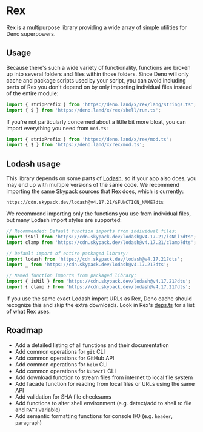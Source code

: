 # Rex

Rex is a multipurpose library providing a wide array of simple utilities for Deno superpowers.

## Usage

Because there's such a wide variety of functionality, functions are broken up into several folders
and files within those folders. Since Deno will only cache and package scripts used by your script,
you can avoid including parts of Rex you don't depend on by only importing individual files instead
of the entire module:

```typescript
import { stripPrefix } from 'https://deno.land/x/rex/lang/strings.ts';
import { $ } from 'https://deno.land/x/rex/shell/run.ts';
```

If you're not particularly concerned about a little bit more bloat, you can import everything you
need from `mod.ts`:

```typescript
import { stripPrefix } from 'https://deno.land/x/rex/mod.ts';
import { $ } from 'https://deno.land/x/rex/mod.ts';
```

## Lodash usage

This library depends on some parts of [Lodash](https://lodash.com/), so if your app also does, you
may end up with multiple versions of the same code. We recommend importing the same
[Skypack](https://www.skypack.dev/) sources that Rex does, which is currently:

`https://cdn.skypack.dev/lodash@v4.17.21/$FUNCTION_NAME?dts`

We recommend importing only the functions you use from individual files, but many Lodash import
styles are supported:

```typescript
// Recommended: Default function imports from individual files:
import isNil from 'https://cdn.skypack.dev/lodash@v4.17.21/isNil?dts';
import clamp from 'https://cdn.skypack.dev/lodash@v4.17.21/clamp?dts';

// Default import of entire packaged library:
import lodash from 'https://cdn.skypack.dev/lodash@v4.17.21?dts';
import _ from 'https://cdn.skypack.dev/lodash@v4.17.21?dts';

// Named function imports from packaged library:
import { isNil } from 'https://cdn.skypack.dev/lodash@v4.17.21?dts';
import { clamp } from 'https://cdn.skypack.dev/lodash@v4.17.21?dts';
```

If you use the same exact Lodash import URLs as Rex, Deno cache should recognize this and skip the
extra downloads. Look in Rex's [deps.ts](./deps.ts) for a list of what Rex uses.

## Roadmap

- Add a detailed listing of all functions and their documentation
- Add common operations for `git` CLI
- Add common operations for GitHub API
- Add common operations for `helm` CLI
- Add common operations for `kubectl` CLI
- Add download function to stream files from internet to local file system
- Add facade function for reading from local files or URLs using the same API
- Add validation for SHA file checksums
- Add functions to alter shell environment (e.g. detect/add to shell rc file and `PATH` variable)
- Add semantic formatting functions for console I/O (e.g. `header`, `paragraph`)
